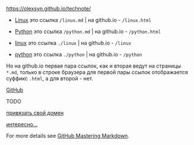 https://olexsyn.github.io/technote/

- [Linux](/linux.md) это ссылка `/linux.md` \| на github.io - `/linux.html`
- [Python](/python.md) это ссылка `/python.md` \| на github.io - `/python.html`

- [linux](./linux) это ссылка `./linux` \| на github.io - `/linux`
- [python](./python) это ссылка `./python` \| на github.io - `/python`

Но на github.io первая пара ссылок, как и вторая ведут на страницы `*.md`, только в строке браузера для первой пары ссылок отображается суффикс `.html`, а для второй - нет.

[GitHub](./github)

TODO

[привязать свой домен](https://info.nic.ua/blog/github-pages-website/)

[интересно...](https://andrdi.com/blog/byistroe-razvertyivanie-sajta-na-github-pages-s-pomoshhyu-generatora-staticheskogo-html-hugo.html)

For more details see [GitHub Mastering Markdown](https://guides.github.com/features/mastering-markdown/).

